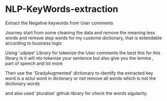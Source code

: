 # NLP-KeyWords-extraction
Extract the Negative keywords from User comments

Journey start from some cleaning the data and remove the meaning less words and remove stop words for my custome dictionary, that is extendable according to business logic

Using 'udpipe' Library for tokenize the User comments the best this for this library is it will nto tokenize your sentence but also give you the lemma , part of speech and lot more

Then use the 'GradyAugmented' dictionary to identify the extracted key word is a actul word in dictonary or not remove all words which is not the dictionary words

and also used 'pluralize' github library for check the words sigularity.
